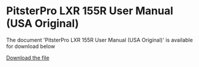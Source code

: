 # PitsterPro LXR 155R User Manual (USA Original)  

The document 'PitsterPro LXR 155R User Manual (USA Original)' is available for download below

[Download the file](../../../static/file/PitsterProLXR155ROwnersManual.pdf)
